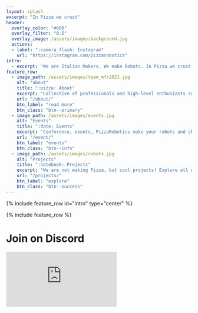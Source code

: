 ```yaml
---
layout: splash
excerpt: "In Pizza we crust"
header:
  overlay_color: "#000"
  overlay_filter: "0.5"
  overlay_image: /assets/images/background.jpg
  actions:
  - label: ":camera_flash: Instagram"
    url: "https://instagram.com/pizzarobotics"
intro: 
  - excerpt: 'We are Italian Makers. We make Robots. In Pizza we crust'
feature_row:
  - image_path: /assets/images/team_mfr2021.jpg
    alt: "about"
    title: ":pizza: About"
    excerpt: "Collective of professionals and high-level enthusiasts roboticist. Read more about our team and join in this community."
    url: "/about/"
    btn_label: "read more"
    btn_class: "btn--primary"
  - image_path: /assets/images/events.jpg
    alt: "Events"
    title: ":date: Events"
    excerpt: "Conference, events, PizzaRobotics make your robots and show in all events around the world. "
    url: "/event/"
    btn_label: "events"
    btn_class: "btn--info"
  - image_path: /assets/images/robots.jpg
    alt: "Projects"
    title: ":notebook: Projects"
    excerpt: "We are not making Pizza, but cool projects! Explore all our projects made from our community."
    url: "/projects/"
    btn_label: "explore"
    btn_class: "btn--success"
---
```


{% include feature_row id="intro" type="center" %}

{% include feature_row %}

<h1>Join on Discord</h1>

<div class="container">
<iframe class="responsive-iframe"  src="https://discord.com/widget?id=846753051402174494&theme=dark" allowtransparency="true" frameborder="0" sandbox="allow-popups allow-popups-to-escape-sandbox allow-same-origin allow-scripts"></iframe>
</div>